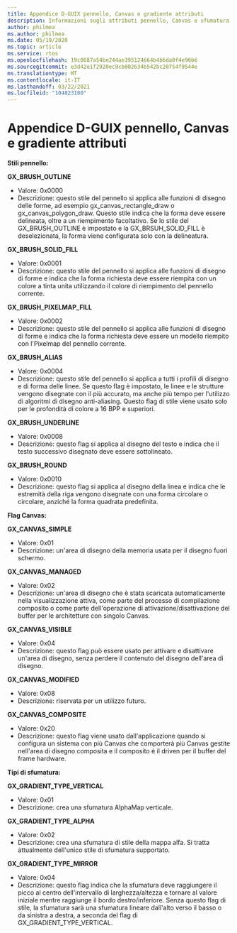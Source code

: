 ```yaml
---
title: Appendice D-GUIX pennello, Canvas e gradiente attributi
description: Informazioni sugli attributi pennello, Canvas e sfumatura GUIX.
author: philmea
ms.author: philmea
ms.date: 05/19/2020
ms.topic: article
ms.service: rtos
ms.openlocfilehash: 19c0687a54be244ae395124664b4b6da0f4e90b6
ms.sourcegitcommit: e3d42e1f2920ec9cb002634b542bc20754f9544e
ms.translationtype: MT
ms.contentlocale: it-IT
ms.lasthandoff: 03/22/2021
ms.locfileid: "104823180"
---
```

# <a name="appendix-d---guix-brush-canvas-and-gradient-attributes"></a>Appendice D-GUIX pennello, Canvas e gradiente attributi

__**Stili pennello:**__

**GX_BRUSH_OUTLINE**
- Valore: 0x0000
- Descrizione: questo stile del pennello si applica alle funzioni di disegno delle forme, ad esempio gx_canvas_rectangle_draw o gx_canvas_polygon_draw. Questo stile indica che la forma deve essere delineata, oltre a un riempimento facoltativo. Se lo stile del GX_BRUSH_OUTLINE è impostato e la GX_BRSUH_SOLID_FILL è deselezionata, la forma viene configurata solo con la delineatura.

**GX_BRUSH_SOLID_FILL**
- Valore: 0x0001
- Descrizione: questo stile del pennello si applica alle funzioni di disegno di forme e indica che la forma richiesta deve essere riempita con un colore a tinta unita utilizzando il colore di riempimento del pennello corrente.

**GX_BRUSH_PIXELMAP_FILL**
- Valore: 0x0002
- Descrizione: questo stile del pennello si applica alle funzioni di disegno di forme e indica che la forma richiesta deve essere un modello riempito con l'Pixelmap del pennello corrente.

**GX_BRUSH_ALIAS**
- Valore: 0x0004
- Descrizione: questo stile del pennello si applica a tutti i profili di disegno e di forma delle linee. Se questo flag è impostato, le linee e le strutture vengono disegnate con il più accurato, ma anche più tempo per l'utilizzo di algoritmi di disegno anti-aliasing. Questo flag di stile viene usato solo per le profondità di colore a 16 BPP e superiori.

**GX_BRUSH_UNDERLINE**
- Valore: 0x0008
- Descrizione: questo flag si applica al disegno del testo e indica che il testo successivo disegnato deve essere sottolineato.

**GX_BRUSH_ROUND**
- Valore: 0x0010
- Descrizione: questo flag si applica al disegno della linea e indica che le estremità della riga vengono disegnate con una forma circolare o circolare, anziché la forma quadrata predefinita.

__**Flag Canvas:**__

**GX_CANVAS_SIMPLE**
- Valore: 0x01
- Descrizione: un'area di disegno della memoria usata per il disegno fuori schermo.

**GX_CANVAS_MANAGED**
- Valore: 0x02
- Descrizione: un'area di disegno che è stata scaricata automaticamente nella visualizzazione attiva, come parte del processo di compilazione composito o come parte dell'operazione di attivazione/disattivazione del buffer per le architetture con singolo Canvas.

**GX_CANVAS_VISIBLE**
- Valore: 0x04
- Descrizione: questo flag può essere usato per attivare e disattivare un'area di disegno, senza perdere il contenuto del disegno dell'area di disegno.

**GX_CANVAS_MODIFIED**
- Valore: 0x08
- Descrizione: riservata per un utilizzo futuro.

**GX_CANVAS_COMPOSITE**
- Valore: 0x20
- Descrizione: questo flag viene usato dall'applicazione quando si configura un sistema con più Canvas che comporterà più Canvas gestite nell'area di disegno composita e il composito è il driven per il buffer del frame hardware.

__**Tipi di sfumatura:**__

**GX_GRADIENT_TYPE_VERTICAL**
- Valore: 0x01
- Descrizione: crea una sfumatura AlphaMap verticale.

**GX_GRADIENT_TYPE_ALPHA**
- Valore: 0x02
- Descrizione: crea una sfumatura di stile della mappa alfa. Si tratta attualmente dell'unico stile di sfumatura supportato.

**GX_GRADIENT_TYPE_MIRROR**
- Valore: 0x04
- Descrizione: questo flag indica che la sfumatura deve raggiungere il picco al centro dell'intervallo di larghezza/altezza e tornare al valore iniziale mentre raggiunge il bordo destro/inferiore. Senza questo flag di stile, la sfumatura sarà una sfumatura lineare dall'alto verso il basso o da sinistra a destra, a seconda del flag di GX_GRADIENT_TYPE_VERTICAL.